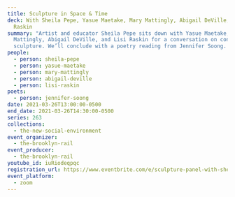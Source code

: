 ```yaml
---
title: Sculpture in Space & Time
deck: With Sheila Pepe, Yasue Maetake, Mary Mattingly, Abigail DeVille, and Lisi
  Raskin
summary: "Artist and educator Sheila Pepe sits down with Yasue Maetake, Mary
  Mattingly, Abigail DeVille, and Lisi Raskin for a conversation on contemporary
  sculpture. We’ll conclude with a poetry reading from Jennifer Soong. "
people:
  - person: sheila-pepe
  - person: yasue-maetake
  - person: mary-mattingly
  - person: abigail-deville
  - person: lisi-raskin
poets:
  - person: jennifer-soong
date: 2021-03-26T13:00:00-0500
end_date: 2021-03-26T14:30:00-0500
series: 263
collections:
  - the-new-social-environment
event_organizer:
  - the-brooklyn-rail
event_producer:
  - the-brooklyn-rail
youtube_id: iuRiodeqpqc
registration_url: https://www.eventbrite.com/e/sculpture-panel-with-sheila-pepe-tickets-141230176259
event_platform:
  - zoom
---
```

